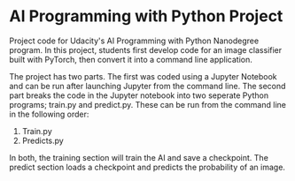 # AI Programming with Python Project

Project code for Udacity's AI Programming with Python Nanodegree program. In this project, students first develop code for an image classifier built with PyTorch, then convert it into a command line application.

The project has two parts. The first was coded using a Jupyter Notebook and can be run after launching Jupyter from the command line. The second part breaks the code in the Jupyter notebook into two seperate Python programs; train.py and predict.py. These can be run from the command line in the following order:

1. Train.py
2. Predicts.py

In both, the training section will train the AI and save a checkpoint. The predict section loads a checkpoint and predicts the probability of an image.
